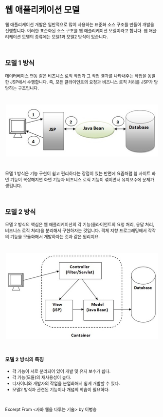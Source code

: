 # 웹 애플리케이션 모델

웹 애플리케이션 개발은 일반적으로 많이 사용하는 표준화 소스 구조를 만들어 개발을 진행합니다. 이러한 표준화된 소스 구조를 웹 애플리케이션 모델이라고 합니다. 웹 애플리케이션 모델의 종류에는 모델1과 모델2 방식이 있습니다.

&nbsp;

## 모델 1 방식

데이터베이스 연동 같은 비즈니스 로직 작업과 그 작업 결과를 나타내주는 작업을 동일한 JSP에서 수행합니다. 즉, 모든 클라이언트의 요청과 비즈니스 로직 처리를 JSP가 담당하는 구조입니다.

&nbsp;

<img src="../images/model1.png" alt="model1" width="500" style="margin-left: auto; margin-right: auto; display: block;"/>

&nbsp;

모델 1 방식은 기능 구현이 쉽고 편리하다는 장점이 있는 반면에 요즘처럼 웹 사이트 화면 기능이 복잡해지면 화면 기능과 비즈니스 로직 기능이 섞이면서 유지보수에 문제가 생깁니다. 

&nbsp;

## 모델 2 방식

모델 2 방식의 핵심은 웹 애플리케이션의 각 기능(클라이언트의 요청 처리, 응답 처리, 비즈니스 로직 처리)을 분리해서 구현하자는 것입니다. 객체 지향 프로그래밍에서 각각의 기능을 모듈화해서 개발하자는 것과 같은 원리지요.

&nbsp;

<img src="../images/model2.png" alt="model2" width="500" style="margin-left: auto; margin-right: auto; display: block;"/>

&nbsp;

### 모델 2 방식의 특징

- 각 기능이 서로 분리되어 있어 개발 및 유지 보수가 쉽다.
- 각 기능(모듈)의 재사용성이 높다.
- 디자이너와 개발자의 작업을 분업화해서 쉽게 개발할 수 있다.
- 모델2 방식과 관련된 기능이나 개념의 학습이 필요하다.

&nbsp;

Excerpt From <자바 웹을 다루는 기술> by 이병승